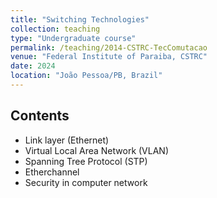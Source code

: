 ```yaml
---
title: "Switching Technologies"
collection: teaching
type: "Undergraduate course"
permalink: /teaching/2014-CSTRC-TecComutacao  
venue: "Federal Institute of Paraiba, CSTRC"
date: 2024
location: "João Pessoa/PB, Brazil"
---
```


Contents
-----

- Link layer (Ethernet)
- Virtual Local Area Network (VLAN)
- Spanning Tree Protocol (STP)
- Etherchannel
- Security in computer network